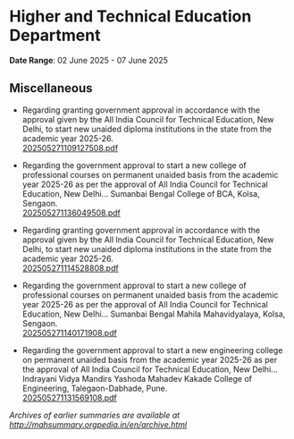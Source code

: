 # Higher and Technical Education Department

**Date Range**: 02 June 2025 - 07 June 2025


## Miscellaneous
- Regarding granting government approval in accordance with the approval given by the All India Council for Technical Education, New Delhi, to start new unaided diploma institutions in the state from the academic year 2025-26.\
  [202505271109127508.pdf](https://gr.maharashtra.gov.in/Site/Upload/Government%20Resolutions/English/202505271109127508...pdf)

- Regarding the government approval to start a new college of professional courses on permanent unaided basis from the academic year 2025-26 as per the approval of All India Council for Technical Education, New Delhi... Sumanbai Bengal College of BCA, Kolsa, Sengaon.\
  [202505271136049508.pdf](https://gr.maharashtra.gov.in/Site/Upload/Government%20Resolutions/English/202505271136049508.pdf)

- Regarding granting government approval in accordance with the approval given by the All India Council for Technical Education, New Delhi, to start new unaided diploma institutions in the state from the academic year 2025-26.\
  [202505271114528808.pdf](https://gr.maharashtra.gov.in/Site/Upload/Government%20Resolutions/English/202505271114528808.pdf)

- Regarding the government approval to start a new college of professional courses on permanent unaided basis from the academic year 2025-26 as per the approval of All India Council for Technical Education, New Delhi... Sumanbai Bengal Mahila Mahavidyalaya, Kolsa, Sengaon.\
  [202505271140171908.pdf](https://gr.maharashtra.gov.in/Site/Upload/Government%20Resolutions/English/202505271140171908.pdf)

- Regarding the government approval to start a new engineering college on permanent unaided basis from the academic year 2025-26 as per the approval of All India Council for Technical Education, New Delhi... Indrayani Vidya Mandirs Yashoda Mahadev Kakade College of Engineering, Talegaon-Dabhade, Pune.\
  [202505271131569108.pdf](https://gr.maharashtra.gov.in/Site/Upload/Government%20Resolutions/English/202505271131569108.pdf)


*Archives of earlier summaries are available at http://mahsummary.orgpedia.in/en/archive.html*
